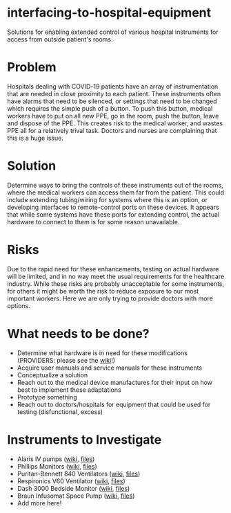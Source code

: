# interfacing-to-hospital-equipment
Solutions for enabling extended control of various hospital instruments for access from outside patient's rooms.

# Problem
Hospitals dealing with COVID-19 patients have an array of instrumentation that are needed in close proximity to each patient. These instruments often have alarms that need to be silenced, or settings that need to be changed which requires the simple push of a button. To push this button, medical workers have to put on all new PPE, go in the room, push the button, leave and dispose of the PPE. This creates risk to the medical worker, and wastes PPE all for a relatively trival task. Doctors and nurses are complaining that this is a huge issue.

# Solution
Determine ways to bring the controls of these instruments out of the rooms, where the medical workers can access them far from the patient. This could include extending tubing/wiring for systems where this is an option, or developing interfaces to remote-control ports on these devices. It appears that while some systems have these ports for extending control, the actual hardware to connect to them is for some reason unavailable.

# Risks
Due to the rapid need for these enhancements, testing on actual hardware will be limited, and in no way meet the usual requirements for the healthcare industry. While these risks are probably unacceptable for some instruments, for others it might be worth the risk to reduce exposure to our most important workers. Here we are only trying to provide doctors with more options.

# What needs to be done?
- Determine what hardware is in need for these modifications (PROVIDERS: please see the [wiki](https://github.com/maxroberts/interfacing-to-hospital-equipment/wiki)!)
- Acquire user manuals and service manuals for these instruments
- Conceptualize a solution
- Reach out to the medical device manufactures for their input on how best to implement these adaptations
- Prototype something
- Reach out to doctors/hospitals for equipment that could be used for testing (disfunctional, excess)

# Instruments to Investigate
- Alaris IV pumps ([wiki](https://github.com/maxroberts/interfacing-to-hospital-equipment/wiki/Alaris-IV-Pumps), [files](https://github.com/maxroberts/interfacing-to-hospital-equipment/tree/master/Alaris-IV-pumps))
- Phillips Monitors ([wiki](https://github.com/maxroberts/interfacing-to-hospital-equipment/wiki/Phillips-Monitors), [files](https://github.com/maxroberts/interfacing-to-hospital-equipment/tree/master/Phillips-monitors))
- Puritan-Bennett 840 Ventilators ([wiki](https://github.com/maxroberts/interfacing-to-hospital-equipment/wiki/Puritan-Bennett-840-Ventilators), [files](https://github.com/maxroberts/interfacing-to-hospital-equipment/tree/master/Puritan-Bennett-840-ventilators))
- Respironics V60 Ventilator ([wiki](https://github.com/maxroberts/interfacing-to-hospital-equipment/wiki/Respironics-V60-Ventilator), [files](https://github.com/maxroberts/interfacing-to-hospital-equipment/tree/master/Respironics-v60-ventilator))
- Dash 3000 Bedside Monitor ([wiki](https://github.com/maxroberts/interfacing-to-hospital-equipment/wiki/Dash-3000-Bedside-Monitor), [files](https://github.com/maxroberts/interfacing-to-hospital-equipment/tree/master/Dash-3000-monitor))
- Braun Infusomat Space Pump ([wiki](https://github.com/maxroberts/interfacing-to-hospital-equipment/wiki/Braun-Infusomat-Space-Pump), [files](https://github.com/maxroberts/interfacing-to-hospital-equipment/tree/master/Braun-infusomat-pump))
- Add more here! 
